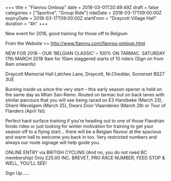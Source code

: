 +++
title = "Flanrou Omloop"
date = 2018-03-01T20:49:49Z
draft =  false
categories = ["Sportive", "Group Ride"]
rideDate = 2018-03-17T09:00:00Z
expiryDate = 2018-03-17T09:00:00Z
startFrom = "Draycott Village Hall"
duration =  "4h"
+++

New event for 2018, good training for those off to Belgium

<!--more-->
From the Website >>   http://www.flanrou.com/flanrou-omloop.html

NEW FOR 2018 – OUR ‘BELGIAN CLASSIC’ – 100% ON TARMAC.
SATURDAY 17th MARCH 2018
9am for 10am staggered starts of 10 riders (Sign on from 8am onwards)

Draycott Memorial Hall Latches Lane, Draycott, Nr.Cheddar, Somerset BS27 3UE

Burning inside us since the very start – this early season opener is held on the same day as Milan San-Remo. Routed on tarmac but on back lanes with similar parcours that you will see being raced on E3 Harelbeke (March 23), Ghent-Wevelgem (March 25), Dwars Door Vlaanderen (March 28) or Tour of Flanders (April 1st).

Perfect hard surface training if you’re heading out to one of those Flandrian fondo rides or just looking for winter motivation for training to get your season off to a flying start… there will be a Belgian flavour at the spacious and warm hall to welcome you back in too. Very restricted numbers and always our route signage will help guide you.

ONLINE ENTRY via BRITISH CYCLING
(And no, you do not need BC membership)
Only £25.00
INC. BREVET, PRO RACE NUMBER, FEED STOP & WELL, YOU’LL SEE!

Sign Up......
